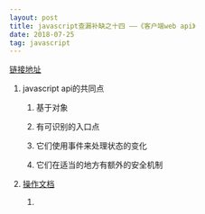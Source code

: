 ```yaml
---
layout: post
title: javascript查漏补缺之十四 ——《客户端web api》
date: 2018-07-25
tag: javascript
---
```


[链接地址](https://developer.mozilla.org/zh-CN/docs/Learn/JavaScript/Client-side_web_APIs)

1. javascript api的共同点

    1. 基于对象
    
    2. 有可识别的入口点

    3. 它们使用事件来处理状态的变化

    4. 它们在适当的地方有额外的安全机制

2. [操作文档](https://developer.mozilla.org/zh-CN/docs/Learn/JavaScript/Client-side_web_APIs/Manipulating_documents)

    1. 

        